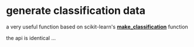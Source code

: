 # generate  classification data

a very useful function based on scikit-learn's **[make_classification](https://scikit-learn.org/stable/modules/generated/sklearn.datasets.make_classification.html#sklearn-datasets-make-classification)** function

the api is identical ...
